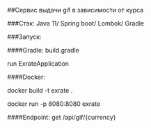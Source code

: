 ##Сервис выдачи gif в зависимости от курса


###Стэк:
Java 11/ Spring boot/ Lombok/ Gradle

###Запуск:

####Gradle:
build.gradle 

run ExrateApplication

####Docker:

docker build -t exrate .

docker run -p 8080:8080 exrate

####Endpoint:
get /api/gif/{currency}